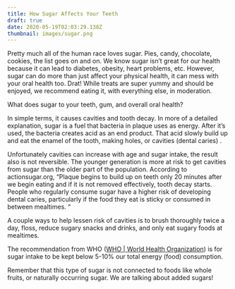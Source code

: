 ```yaml
---
title: How Sugar Affects Your Teeth
draft: true
date: 2020-05-19T02:03:29.138Z
thumbnail: images/sugar.png
---
```

Pretty much all of the human race loves sugar. Pies, candy, chocolate, cookies, the list goes on and on. We know sugar isn’t great for our health because it can lead to diabetes, obesity, heart problems, etc. However, sugar can do more than just affect your physical health, it can mess with your oral health too. Drat! While treats are super yummy and should be enjoyed, we recommend eating it, with everything else, in moderation.

What does sugar to your teeth, gum, and overall oral health?

In simple terms, it causes cavities and tooth decay. In more of a detailed explanation, sugar is a fuel that bacteria in plaque uses as energy. After it’s used, the bacteria creates acid as an end product. That acid slowly build up and eat the enamel of the tooth, making holes, or cavities (dental caries) .

Unfortunately cavities can increase with age and sugar intake, the result also is not reversible. The younger generation is more at risk to get cavities from sugar than the older part of the population. According to actionsugar.org, “Plaque begins to build up on teeth only 20 minutes after we begin eating and if it is not removed effectively, tooth decay starts. People who regularly consume sugar have a higher risk of developing dental caries, particularly if the food they eat is sticky or consumed in between mealtimes. “

A couple ways to help lessen risk of cavities is to brush thoroughly twice a day, floss, reduce sugary snacks and drinks, and only eat sugary foods at mealtimes.

The recommendation from WHO ([WHO | World Health Organization](https://www.who.int/)) is for sugar intake to be kept below 5-10% our total energy (food) consumption.

Remember that this type of sugar is not connected to foods like whole fruits, or naturally occurring sugar. We are talking about added sugars!